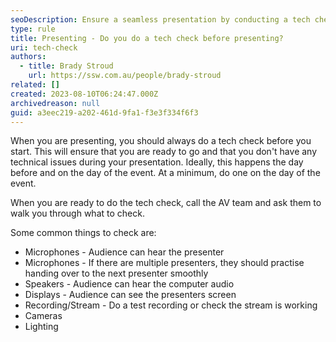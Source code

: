 ```yaml
---
seoDescription: Ensure a seamless presentation by conducting a tech check before going live, covering microphones, speakers, displays, recording/stream, cameras, and lighting to avoid technical issues.
type: rule
title: Presenting - Do you do a tech check before presenting?
uri: tech-check
authors:
  - title: Brady Stroud
    url: https://ssw.com.au/people/brady-stroud
related: []
created: 2023-08-10T06:24:47.000Z
archivedreason: null
guid: a3eec219-a202-461d-9fa1-f3e3f334f6f3
---
```


When you are presenting, you should always do a tech check before you start. This will ensure that you are ready to go and that you don't have any technical issues during your presentation. Ideally, this happens the day before and on the day of the event. At a minimum, do one on the day of the event.

<!--endintro-->

When you are ready to do the tech check, call the AV team and ask them to walk you through what to check.

Some common things to check are:

- Microphones - Audience can hear the presenter
- Microphones - If there are multiple presenters, they should practise handing over to the next presenter smoothly
- Speakers - Audience can hear the computer audio
- Displays - Audience can see the presenters screen
- Recording/Stream - Do a test recording or check the stream is working
- Cameras
- Lighting
